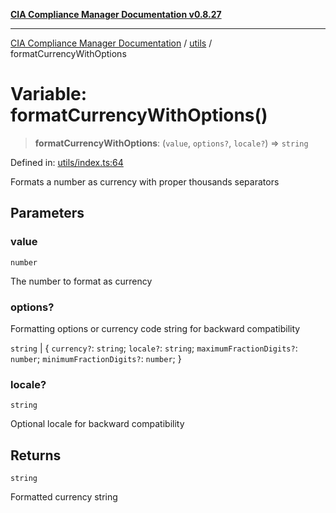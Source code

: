 [**CIA Compliance Manager Documentation v0.8.27**](../../README.md)

***

[CIA Compliance Manager Documentation](../../modules.md) / [utils](../README.md) / formatCurrencyWithOptions

# Variable: formatCurrencyWithOptions()

> **formatCurrencyWithOptions**: (`value`, `options?`, `locale?`) => `string`

Defined in: [utils/index.ts:64](https://github.com/Hack23/cia-compliance-manager/blob/26bb73ca86d23be8656cdd29d12202323a449310/src/utils/index.ts#L64)

Formats a number as currency with proper thousands separators

## Parameters

### value

`number`

The number to format as currency

### options?

Formatting options or currency code string for backward compatibility

`string` | \{ `currency?`: `string`; `locale?`: `string`; `maximumFractionDigits?`: `number`; `minimumFractionDigits?`: `number`; \}

### locale?

`string`

Optional locale for backward compatibility

## Returns

`string`

Formatted currency string
